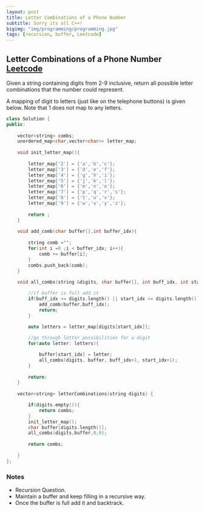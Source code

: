 ```yaml
---
layout: post
title: Letter Combinations of a Phone Number
subtitle: Sorry its all C++!
bigimg: "img/programming/programming.jpg"
tags: [recursion, buffer, Leetcode]
---
```


## **Letter Combinations of a Phone Number**<br/>[Leetcode](https://leetcode.com/problems/letter-combinations-of-a-phone-number/)

Given a string containing digits from 2-9 inclusive, return all possible letter combinations that the number could represent.

A mapping of digit to letters (just like on the telephone buttons) is given below. Note that 1 does not map to any letters.

```cpp
class Solution {
public:
    
    vector<string> combs;
    unordered_map<char,vector<char>> letter_map;
    
    void init_letter_map(){
        
        letter_map['2'] = {'a','b','c'};
        letter_map['3'] = {'d','e','f'};
        letter_map['4'] = {'g','h','i'};
        letter_map['5'] = {'j','k','l'};
        letter_map['6'] = {'m','n','o'};
        letter_map['7'] = {'p','q','r','s'};
        letter_map['8'] = {'t','u','v'};
        letter_map['9'] = {'w','x','y','z'};
        
        return ;
    }
    
    void add_comb(char buffer[],int buffer_idx){
        
        string comb ="";
        for(int i =0 ;i < buffer_idx; i++){
            comb += buffer[i];
        }
        combs.push_back(comb);
    }
    
    void all_combs(string &digits, char buffer[], int buff_idx, int start_idx){

        //if buffer is full add it 
        if(buff_idx >= digits.length() || start_idx >= digits.length()){
            add_comb(buffer,buff_idx);
            return;
        }

        auto letters = letter_map[digits[start_idx]];
        
        //go through letter possibilities for a digit
        for(auto letter: letters){

            buffer[start_idx] = letter;
            all_combs(digits, buffer, buff_idx+1, start_idx+1);
        }
        
        return;
    }
    
    vector<string> letterCombinations(string digits) {

        if(digits.empty()){
            return combs;
        }
        init_letter_map();
        char buffer[digits.length()];
        all_combs(digits,buffer,0,0);
        
        return combs;
        
    }
};
```

### **Notes**

* Recursion Question.
* Maintain a buffer and keep filling in a recursive way.
* Once the buffer is full add it and backtrack.
